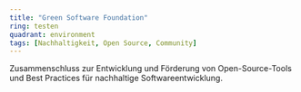 ```yaml
---
title: "Green Software Foundation"
ring: testen
quadrant: environment
tags: [Nachhaltigkeit, Open Source, Community]
---
```


Zusammenschluss zur Entwicklung und Förderung von Open-Source-Tools und Best Practices für nachhaltige Softwareentwicklung.
